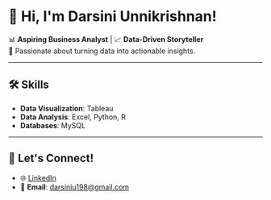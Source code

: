 # 👋 Hi, I'm Darsini Unnikrishnan!  

📊 **Aspiring Business Analyst** | 📈 **Data-Driven Storyteller**  
🌟 Passionate about turning data into actionable insights.  

---

## 🛠️ Skills  
- **Data Visualization**: Tableau 
- **Data Analysis**: Excel, Python, R  
- **Databases**: MySQL  

---

## 🤝 Let's Connect!  
- 🌐 [LinkedIn](https://linkedin.com/in/darsini-unnikrishnan)  
- 📧 **Email**: darsiniu198@gmail.com  

